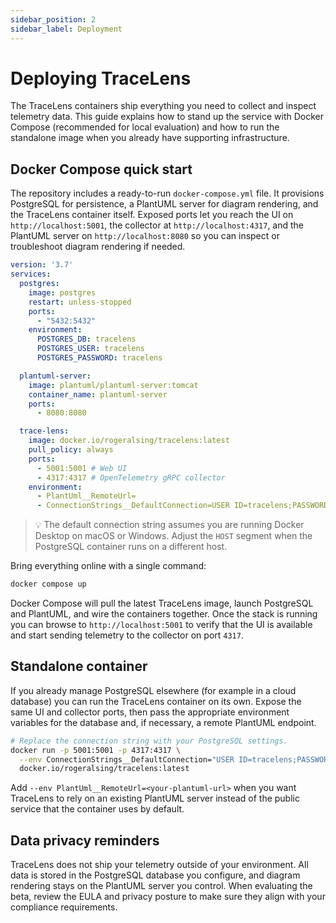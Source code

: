 ```yaml
---
sidebar_position: 2
sidebar_label: Deployment
---
```


# Deploying TraceLens

The TraceLens containers ship everything you need to collect and inspect telemetry data. This guide explains how to stand up the service with Docker Compose (recommended for local evaluation) and how to run the standalone image when you already have supporting infrastructure.

## Docker Compose quick start

The repository includes a ready-to-run `docker-compose.yml` file. It provisions PostgreSQL for persistence, a PlantUML server for diagram rendering, and the TraceLens container itself. Exposed ports let you reach the UI on `http://localhost:5001`, the collector at `http://localhost:4317`, and the PlantUML server on `http://localhost:8080` so you can inspect or troubleshoot diagram rendering if needed.

```yaml title="docker-compose.yml"
version: '3.7'
services:
  postgres:
    image: postgres
    restart: unless-stopped
    ports:
      - "5432:5432"
    environment:
      POSTGRES_DB: tracelens
      POSTGRES_USER: tracelens
      POSTGRES_PASSWORD: tracelens

  plantuml-server:
    image: plantuml/plantuml-server:tomcat
    container_name: plantuml-server
    ports:
      - 8080:8080

  trace-lens:
    image: docker.io/rogeralsing/tracelens:latest
    pull_policy: always
    ports:
      - 5001:5001 # Web UI
      - 4317:4317 # OpenTelemetry gRPC collector
    environment:
      - PlantUml__RemoteUrl=
      - ConnectionStrings__DefaultConnection=USER ID=tracelens;PASSWORD=tracelens;HOST=host.docker.internal;PORT=5432;DATABASE=tracelens;POOLING=true;
```

> 💡 The default connection string assumes you are running Docker Desktop on macOS or Windows. Adjust the `HOST` segment when the PostgreSQL container runs on a different host.

Bring everything online with a single command:

```bash
docker compose up
```

Docker Compose will pull the latest TraceLens image, launch PostgreSQL and PlantUML, and wire the containers together. Once the stack is running you can browse to `http://localhost:5001` to verify that the UI is available and start sending telemetry to the collector on port `4317`.

## Standalone container

If you already manage PostgreSQL elsewhere (for example in a cloud database) you can run the TraceLens container on its own. Expose the same UI and collector ports, then pass the appropriate environment variables for the database and, if necessary, a remote PlantUML endpoint.

```bash
# Replace the connection string with your PostgreSQL settings.
docker run -p 5001:5001 -p 4317:4317 \
  --env ConnectionStrings__DefaultConnection="USER ID=tracelens;PASSWORD=tracelens;HOST=host.docker.internal;PORT=5432;DATABASE=tracelens;POOLING=true;" \
  docker.io/rogeralsing/tracelens:latest
```

Add `--env PlantUml__RemoteUrl=<your-plantuml-url>` when you want TraceLens to rely on an existing PlantUML server instead of the public service that the container uses by default.

## Data privacy reminders

TraceLens does not ship your telemetry outside of your environment. All data is stored in the PostgreSQL database you configure, and diagram rendering stays on the PlantUML server you control. When evaluating the beta, review the EULA and privacy posture to make sure they align with your compliance requirements.
